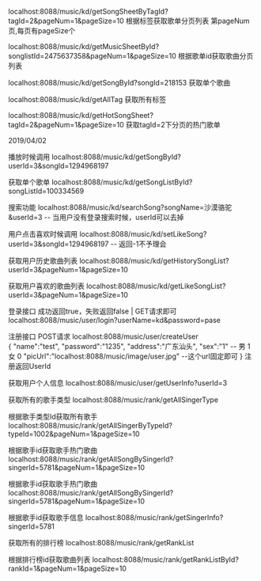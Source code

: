 ﻿localhost:8088/music/kd/getSongSheetByTagId?tagId=2&pageNum=1&pageSize=10  根据标签获取歌单分页列表 第pageNum页,每页有pageSize个

localhost:8088/music/kd/getMusicSheetById?songlistId=2475637358&pageNum=1&pageSize=10     根据歌单id获取歌曲分页列表

localhost:8088/music/kd/getSongById?songId=218153  获取单个歌曲

localhost:8088/music/kd/getAllTag   获取所有标签

localhost:8088/music/kd/getHotSongSheet?tagId=2&pageNum=1&pageSize=10   获取tagId=2下分页的热门歌单

2019/04/02

播放时候调用
localhost:8088/music/kd/getSongById?userId=3&songId=1294968197

获取单个歌单
localhost:8088/music/kd/getSongListById?songListId=100334569

搜索功能
localhost:8088/music/kd/searchSong?songName=沙漠骆驼&userId=3  -- 当用户没有登录搜索时候，userId可以去掉

用户点击喜欢时候调用
localhost:8088/music/kd/setLikeSong?userId=3&songId=1294968197  -- 返回-1不予理会

获取用户历史歌曲列表
localhost:8088/music/kd/getHistorySongList?userId=3&pageNum=1&pageSize=10

获取用户喜欢的歌曲列表
localhost:8088/music/kd/getLikeSongList?userId=3&pageNum=1&pageSize=10

登录接口 
成功返回true，失败返回false | GET请求即可
localhost:8088/music/user/login?userName=kd&password=pase  

注册接口
POST请求
localhost:8088/music/user/createUser  
{
"name":"test",
"password":"1235",
"address":"广东汕头",
"sex":"1"                    -- 男 1 女 0
"picUrl":"localhost:8088/music/image/user.jpg"  --这个url固定即可
}
注册返回UserId


获取用户个人信息
localhost:8088/music/user/getUserInfo?userId=3


获取所有的歌手类型
localhost:8088/music/rank/getAllSingerType

根据歌手类型Id获取所有歌手
localhost:8088/music/rank/getAllSingerByTypeId?typeId=1002&pageNum=1&pageSize=10

根据歌手id获取歌手热门歌曲
localhost:8088/music/rank/getAllSongBySingerId?singerId=5781&pageNum=1&pageSize=10

根据歌手id获取歌手热门歌曲
localhost:8088/music/rank/getAllSongBySingerId?singerId=5781&pageNum=1&pageSize=10

根据歌手id获取歌手信息
localhost:8088/music/rank/getSingerInfo?singerId=5781


获取所有的排行榜
localhost:8088/music/rank/getRankList

根据排行榜id获取歌曲列表
localhost:8088/music/rank/getRankListById?rankId=1&pageNum=1&pageSize=10